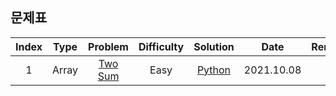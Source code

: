 ## 문제표



| Index | Type | Problem | Difficulty | Solution | Date | Remark |
| :-----:|:----:| :-------: | :----------: | :--------: | :-----: | :------: |
|   1   | Array |  [Two Sum](https://leetcode.com/problems/two-sum/)  |  Easy | [Python](https://github.com/terri1102/algorithm_self_study/blob/main/leetcode/Array/two_sum.md) | 2021.10.08 | |

